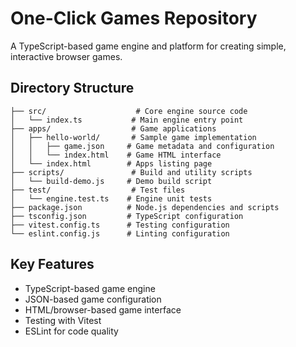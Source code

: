 # One-Click Games Repository

A TypeScript-based game engine and platform for creating simple, interactive browser games.

## Directory Structure

```
├── src/                    # Core engine source code
│   └── index.ts           # Main engine entry point
├── apps/                  # Game applications
│   ├── hello-world/       # Sample game implementation
│   │   ├── game.json     # Game metadata and configuration
│   │   └── index.html    # Game HTML interface
│   └── index.html        # Apps listing page
├── scripts/               # Build and utility scripts
│   └── build-demo.js     # Demo build script
├── test/                  # Test files
│   └── engine.test.ts    # Engine unit tests
├── package.json          # Node.js dependencies and scripts
├── tsconfig.json         # TypeScript configuration
├── vitest.config.ts      # Testing configuration
└── eslint.config.js      # Linting configuration
```

## Key Features

- TypeScript-based game engine
- JSON-based game configuration
- HTML/browser-based game interface
- Testing with Vitest
- ESLint for code quality